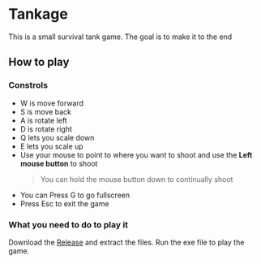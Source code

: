 # Tankage
This is a small survival tank game. The goal is to make it to the end

## How to play
### Constrols
- W is move forward
- S is move back
- A is rotate left
- D is rotate right
- Q lets you scale down
- E lets you scale up
- Use your mouse to point to where you want to shoot and use the **Left mouse button** to shoot
   > You can hold the mouse button down to continually shoot
- You can Press G to go fullscreen
- Press Esc to exit the game
### What you need to do to play it
Download the [Release](https://github.com/JoeGuillory/MathForGamesDemo/releases/tag/1.1) and extract the files. Run the exe file to play the game.


